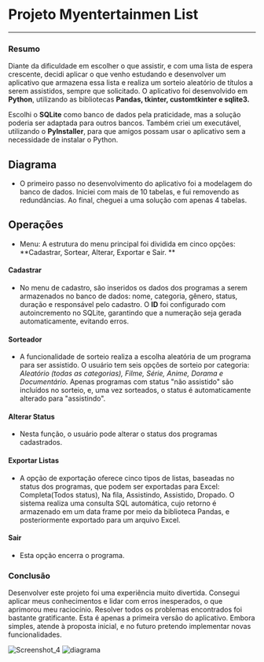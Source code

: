 # Projeto Myentertainmen List

__________________________________________________________________________
### Resumo

Diante da dificuldade em escolher o que assistir, e com uma lista de espera crescente, decidi aplicar o que venho estudando e desenvolver um aplicativo que armazena essa lista e realiza um sorteio aleatório de títulos a serem assistidos, sempre que solicitado. O aplicativo foi desenvolvido em **Python**, utilizando as bibliotecas **Pandas, tkinter, customtkinter e sqlite3.**

Escolhi o **SQLite** como banco de dados pela praticidade, mas a solução poderia ser adaptada para outros bancos. Também criei um executável, utilizando o **PyInstaller**, para que amigos possam usar o aplicativo sem a necessidade de instalar o Python.

## Diagrama

- O primeiro passo no desenvolvimento do aplicativo foi a modelagem do banco de dados. Iniciei com mais de 10 tabelas, e fui removendo as redundâncias. Ao final, cheguei a uma solução com apenas 4 tabelas.



## Operações

- Menu: A estrutura do menu principal foi dividida em cinco opções: **Cadastrar, Sortear, Alterar, Exportar e Sair. **

#### Cadastrar  
  - No menu de cadastro, são inseridos os dados dos programas a serem armazenados no banco de dados: nome, categoria, gênero, status, duração e responsável pelo cadastro. O **ID** foi configurado com autoincremento no SQLite, garantindo que a numeração seja gerada automaticamente, evitando erros.

#### Sorteador
  - A funcionalidade de sorteio realiza a escolha aleatória de um programa para ser assistido. O usuário tem seis opções de sorteio por categoria: *Aleatório (todas as categorias), Filme, Série, Anime, Dorama e Documentário.* Apenas programas com status "não assistido" são incluídos no sorteio, e, uma vez sorteados, o status é automaticamente alterado para "assistindo".

#### Alterar Status
  - Nesta função, o usuário pode alterar o status dos programas cadastrados.
 

#### Exportar Listas
  - A opção de exportação oferece cinco tipos de listas, baseadas no status dos programas, que podem ser exportadas para Excel: Completa(Todos status), Na fila, Assistindo, Assistido, Dropado. O sistema realiza uma consulta SQL automática, cujo retorno é armazenado em um data frame por meio da biblioteca Pandas, e posteriormente exportado para um arquivo Excel.


#### Sair
  - Esta opção encerra o programa.



  ### Conclusão

  Desenvolver este projeto foi uma experiência muito divertida. Consegui aplicar meus conhecimentos e lidar com erros inesperados, o que aprimorou meu raciocínio. Resolver todos os problemas encontrados foi bastante gratificante. Esta é apenas a primeira versão do aplicativo. Embora simples, atende à proposta inicial, e no futuro pretendo implementar novas funcionalidades.

![Screenshot_4](https://github.com/user-attachments/assets/68654000-fe63-48e3-ab98-75393f4f737d) 
![diagrama](https://github.com/user-attachments/assets/daa52a81-eaa5-40f2-bf7b-a51da1a7d210)

  


